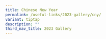 ```yaml
---
title: Chinese New Year
permalink: /useful-links/2023-gallery/cny/
variant: tiptap
description: ""
third_nav_title: 2023 Gallery
---
```

